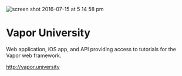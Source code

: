 ![screen shot 2016-07-15 at 5 14 58 pm](https://cloud.githubusercontent.com/assets/1342803/16888724/db1be154-4aaf-11e6-8459-9bc9c2dcec75.png)

# Vapor University

Web application, iOS app, and API providing access to tutorials for the Vapor web framework.

http://vapor.university